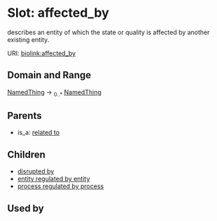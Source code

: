 
# Slot: affected_by


describes an entity of which the state or quality is affected by another existing entity.

URI: [biolink:affected_by](https://w3id.org/biolink/vocab/affected_by)


## Domain and Range

[NamedThing](NamedThing.md) &#8594;  <sub>0..\*</sub> [NamedThing](NamedThing.md)

## Parents

 *  is_a: [related to](related_to.md)

## Children

 *  [disrupted by](disrupted_by.md)
 *  [entity regulated by entity](entity_regulated_by_entity.md)
 *  [process regulated by process](process_regulated_by_process.md)

## Used by

